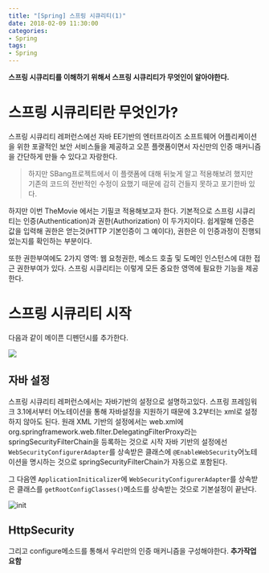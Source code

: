 ```yaml
---
title: "[Spring] 스프링 시큐리티(1)"
date: 2018-02-09 11:30:00
categories:
- Spring
tags:
- Spring
---
```

**스프링 시큐리티를 이해하기 위해서 스프링 시큐리티가 무엇인이 알아야한다.**

# 스프링 시큐리티란 무엇인가?
스프링 시큐리티 레퍼런스에선 자바 EE기반의 엔터프라이즈 소프트웨어 어플리케이션을 위한 포괄적인 보안 서비스들을 제공하고 오픈 플랫폼이면서 자신만의 인증 매커니즘을 간단하게 만들 수 있다고 자랑한다.

>하지만 SBang프로젝트에서 이 플랫폼에 대해 뒤늦게 알고 적용해보려 했지만 기존의 코드의 전반적인 수정이 요했기 때문에 감히 건들지 못하고 포기한바 있다.

하지만 이번 TheMovie 에서는 기필코 적용해보고자 한다. 기본적으로 스프링 시큐리티는 인증(Authentication)과 권한(Authorization) 이 두가지이다. 쉽게말해 인증은 값을 입력해 권한은 얻는것(HTTP 기본인증이 그 예이다), 권한은 이 인증과정이 진행되었는지를 확인하는 부분이다.<br/>

또한 권한부여에도 2가지 영역: 웹 요청권한, 메소드 호출 및 도메인 인스턴스에 대한 접근 권한부여가 있다. 스프링 시큐리티는 이렇게 모든 중요한 영역에 필요한 기능을 제공한다.

# 스프링 시큐리티 시작
다음과 같이 메이픈 디펜던시를 추가한다.

![](/images/2018-02-09/spring_sec_pom.png)

## 자바 설정
스프링 시큐리티 레퍼런스에서는 자바기반의 설정으로 설명하고있다. 스프링 프레임워크 3.1에서부터 어노테이션을 통해 자바설정을 지원하기 때문에 3.2부터는 xml로 설정하지 않아도 된다. 원래 XML 기반의 설정에서는 web.xml에 org.springframework.web.filter.DelegatingFilterProxy라는 springSecurityFilterChain을 등록하는 것으로 시작 자바 기반의 설정에선 `WebSecurityConfigurerAdapter`를 상속받은 클래스에 `@EnableWebSecurity`어노테이션을 명시하는 것으로 springSecurityFilterChain가 자동으로 포함된다.<br/>

그 다음엔 `ApplicationIniticalizer`에 `WebSecurityConfigurerAdapter`를 상속받은 클래스를 `getRootConfigClasses()`메소드를 상속받는 것으로 기본설정이 끝난다.

![init](/images/2018-02-09/sec_init.png)

## HttpSecurity
그리고 configure메소드를 통해서 우리만의 인증 매커니즘을 구성해야한다.
**추가작업 요함**
